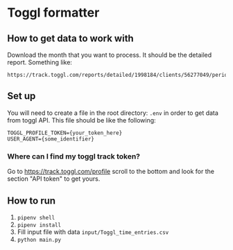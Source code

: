 # Toggl formatter

## How to get data to work with

Download the month that you want to process. It should be the detailed report. Something like:

```
https://track.toggl.com/reports/detailed/1998184/clients/56277049/period/thisMonth
```

## Set up

You will need to create a file in the root directory: `.env` in order to get data from toggl API.
This file should be like the following:

```text
TOGGL_PROFILE_TOKEN={your_token_here}
USER_AGENT={some_identifier}
```

### Where can I find my toggl track token?

Go to <https://track.toggl.com/profile> scroll to the bottom and look for the section "API token" to get yours.

## How to run

1. `pipenv shell`
2. `pipenv install`
3. Fill input file with data `input/Toggl_time_entries.csv`
4. `python main.py`

